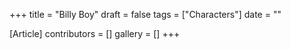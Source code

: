 +++
title = "Billy Boy"
draft = false
tags = ["Characters"]
date = ""

[Article]
contributors = []
gallery = []
+++